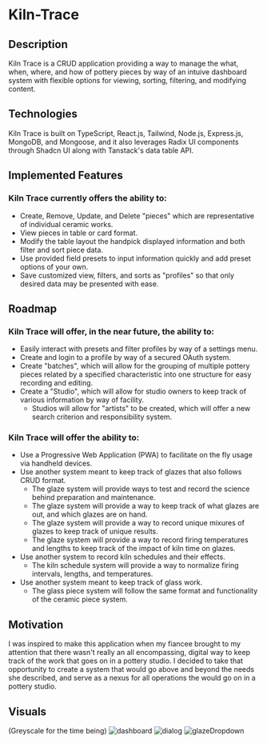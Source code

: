 # Kiln-Trace
## Description
Kiln Trace is a CRUD application providing a way to manage the what, when, where, and how of pottery pieces by way of an intuive dashboard system with flexible options for viewing, sorting, filtering, and modifying content.

## Technologies
Kiln Trace is built on TypeScript, React.js, Tailwind, Node.js, Express.js, MongoDB, and Mongoose, and it also leverages Radix UI components through Shadcn UI along with Tanstack's data table API.

## Implemented Features
### Kiln Trace currently offers the ability to:
  - Create, Remove, Update, and Delete "pieces" which are representative of individual ceramic works.
  - View pieces in table or card format.
  - Modify the table layout the handpick displayed information and both filter and sort piece data.
  - Use provided field presets to input information quickly and add preset options of your own.
  - Save customized view, filters, and sorts as "profiles" so that only desired data may be presented with ease.

## Roadmap
### Kiln Trace will offer, in the near future, the ability to:
  - Easily interact with presets and filter profiles by way of a settings menu.
  - Create and login to a profile by way of a secured OAuth system.
  - Create "batches", which will allow for the grouping of multiple pottery pieces related by a specified characteristic into one structure for easy recording and editing.
  - Create a "Studio", which will allow for studio owners to keep track of various information by way of facility.
      - Studios will allow for "artists" to be created, which will offer a new search criterion and responsibility system.
   
### Kiln Trace will offer the ability to:
  - Use a Progressive Web Application (PWA) to facilitate on the fly usage via handheld devices.
  - Use another system meant to keep track of glazes that also follows CRUD format.
      - The glaze system will provide ways to test and record the science behind preparation and maintenance.
      - The glaze system will provide a way to keep track of what glazes are out, and which glazes are on hand.
      - The glaze system will provide a way to record unique mixures of glazes to keep track of unique results.
      - The glaze system will provide a way to record firing temperatures and lengths to keep track of the impact of kiln time on glazes.
  - Use another system to record kiln schedules and their effects.
      - The kiln schedule system will provide a way to normalize firing intervals, lengths, and temperatures.
  - Use another system meant to keep track of glass work.
      - The glass piece system will follow the same format and functionality of the ceramic piece system.

## Motivation
I was inspired to make this application when my fiancee brought to my attention that there wasn't really an all encompassing, digital way to keep track of the work that goes on in a pottery studio. I decided to take that opportunity to create a system that would go above and beyond the needs she described, and serve as a nexus for all operations the would go on in a pottery studio.

## Visuals
(Greyscale for the time being)
![dashboard](https://github.com/AdamCliff/Kiln-Trace/assets/70744076/8b82da5a-434d-48e2-93d1-3ed443aaf903)
![dialog](https://github.com/AdamCliff/Kiln-Trace/assets/70744076/f6ccde77-0839-4675-b8c7-87f867ea6e0d)
![glazeDropdown](https://github.com/AdamCliff/Kiln-Trace/assets/70744076/a9558d88-a857-4920-92aa-7d61ba335023)

